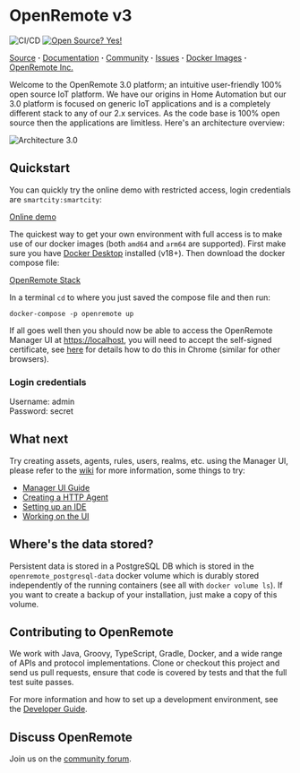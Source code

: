 # OpenRemote v3

![CI/CD](https://github.com/openremote/openremote/workflows/CI/CD/badge.svg)
[![Open Source? Yes!](https://badgen.net/badge/Open%20Source%20%3F/Yes%21/blue?icon=github)](https://github.com/Naereen/badges/)
<!-- ![tests](https://github.com/openremote/openremote/workflows/tests/badge.svg) -->

[Source](https://github.com/openremote/openremote) **·** [Documentation](https://github.com/openremote/openremote/wiki) **·** [Community](https://forum.openremote.io) **·** [Issues](https://github.com/openremote/openremote/issues) **·** [Docker Images](https://hub.docker.com/u/openremote/) **·** [OpenRemote Inc.](https://openremote.io)

Welcome to the OpenRemote 3.0 platform; an intuitive user-friendly 100% open source IoT platform. We have our origins in Home Automation
but our 3.0 platform is focused on generic IoT applications and is a completely different stack to any of our 2.x services. As the code
base is 100% open source then the applications are limitless. Here's an architecture overview:

![Architecture 3.0](https://github.com/openremote/Documentation/blob/master/manuscript/figures/architecture-3.jpg)

## Quickstart

You can quickly try the online demo with restricted access, login credentials are `smartcity:smartcity`:

[Online demo](https://demo.openremote.io/manager/?realm=smartcity)

The quickest way to get your own environment with full access is to make use of our docker images (both `amd64` and `arm64` are supported). First make sure you have [Docker Desktop](https://www.docker.com/products/docker-desktop) installed (v18+). Then download the docker compose file:

[OpenRemote Stack](https://raw.githubusercontent.com/openremote/openremote/master/docker-compose.yml)

In a terminal `cd` to where you just saved the compose file and then run:

`docker-compose -p openremote up`

If all goes well then you should now be able to access the OpenRemote Manager UI at [https://localhost](https://localhost), you will need to accept the self-signed 
certificate, see [here](https://www.technipages.com/google-chrome-bypass-your-connection-is-not-private-message) for details how to do this in Chrome (similar for other browsers).

### Login credentials
Username: admin  
Password: secret

## What next
Try creating assets, agents, rules, users, realms, etc. using the Manager UI, please refer to the [wiki](https://github.com/openremote/openremote/wiki) for more information, some things to try:

- [Manager UI Guide](https://github.com/openremote/openremote/wiki/Demo-Smart-City)
- [Creating a HTTP Agent](https://github.com/openremote/openremote/wiki/User-Guide%3A-Connecting-to-a-HTTP-API)
- [Setting up an IDE](https://github.com/openremote/openremote/wiki/Developer-Guide%3A-Setting-up-an-IDE)
- [Working on the UI](https://github.com/openremote/openremote/wiki/Developer-Guide%3A-Working-on-the-UI)

## Where's the data stored?
Persistent data is stored in a PostgreSQL DB which is stored in the `openremote_postgresql-data` docker volume which is durably stored independently of the running containers (see all with `docker volume ls`).
If you want to create a backup of your installation, just make a copy of this volume.


## Contributing to OpenRemote

We work with Java, Groovy, TypeScript, Gradle, Docker, and a wide range of APIs and protocol implementations. Clone or checkout this project and send us pull requests, ensure that code is covered by tests and that the full test suite passes.

For more information and how to set up a development environment, see the [Developer Guide](https://github.com/openremote/openremote/wiki).

## Discuss OpenRemote

Join us on the [community forum](https://forum.openremote.io/).
